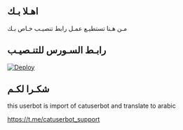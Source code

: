 ## اهـلا بـك
مـن هـنا تستطيـع عمـل رابط تنصيـب خـاص بـك

## رابـط السـورس للتنـصيـب

[![Deploy](https://www.herokucdn.com/deploy/button.svg)](https://heroku.com/deploy?template=https://github.com/Hus1s/jmthon)

## شكـرا لكـم 


this userbot is import of catuserbot and translate to arabic

https://t.me/catuserbot_support
